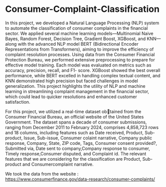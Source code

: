 # Consumer-Complaint-Classification

In this project, we developed a Natural Language Processing (NLP) system to automate
the classification of consumer complaints in the
financial sector. We applied several machine
learning models—Multinomial Naive Bayes,
Random Forest, Decision Tree, Gradient Boost,
XGBoost, and KNN—along with the advanced
NLP model BERT (Bidirectional Encoder Representations from Transformers), aiming to improve the efficiency of complaint resolution processes. Using data from the Consumer Financial Protection Bureau, we performed extensive
preprocessing to prepare for effective model
training. Each model was evaluated on metrics such as accuracy, precision, recall, and F1-
score. XGBoost showed the best overall performance, while BERT excelled in handling complex textual content, and KNN demonstrated
high precision but faced challenges in model
generalization. This project highlights the utility of NLP and machine learning in streamlining complaint management in the financial
sector, which could lead to quicker resolutions
and enhanced customer satisfaction.

For this project, we utilized a real-time dataset obtained from the Consumer Financial Bureau, an official website of the United States Government.
The dataset spans a decade of consumer submissions, ranging from December 2011 to February 2024, comprises 4,858,723 rows and 18 columns, 
including features such as Date received, Product, Sub-product, Issue, Sub-issue, Consumer colaint narrative, Company public response, Company, State, ZIP code, Tags, Consumer consent
provided?, Submitted via, Date sent to company,Company response to consumer, Timely response,Consumer disputed, and Complaint id.
The relevant features that we are considering for the classification are Product, Sub-product and Consumercomplaint narrative.

We took the data from the website : https://www.consumerfinance.gov/data-research/consumer-complaints/
